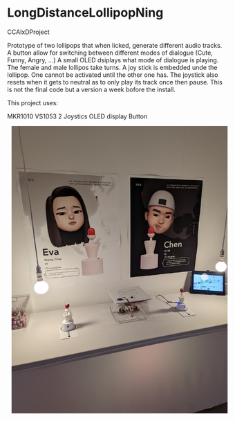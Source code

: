 # LongDistanceLollipopNing
 CCAIxDProject
 
Prototype of two lollipops that when licked, generate different audio tracks. A button allow for switching between different modes of dialogue (Cute, Funny, Angry, ...) A small OLED dsiplays what mode of dialogue is playing. The female and male lollipos take turns. A joy stick is embedded unde the lollipop. One cannot be activated until the other one has. The joystick also resets when it gets to neutral as to only play its track once then pause. This is not the final code but a version a week bofore the install.  

This project uses:

 MKR1010
 VS1053
 2 Joystics
 OLED display
 Button
 
<img src="https://github.com/withquietintentions/LongDistanceLollipopNing/blob/main/NingInstallStill.jpg"
     alt="Still Image"
     style="width: 500px; height:AUTO; margin-left: 10px;" />
